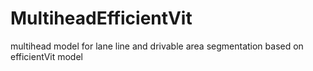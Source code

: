 # MultiheadEfficientVit
multihead model for lane line and drivable area segmentation based on efficientVit model
